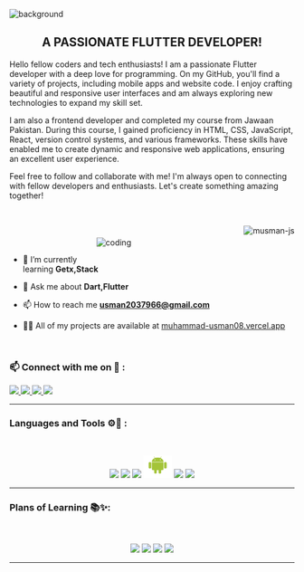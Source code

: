 ![background](https://github.com/musman-js/musman-js/assets/142093838/3aca18ca-3f5c-4f3a-a816-31fdb44367dc)


<h2 align = "center">A PASSIONATE FLUTTER DEVELOPER!</h2>
<p>Hello fellow coders and tech enthusiasts! I am a passionate Flutter developer with a deep love for programming. On my GitHub, you'll find a variety of projects, including mobile apps and website code. I enjoy crafting beautiful and responsive user interfaces and am always exploring new technologies to expand my skill set.</p>
<p>I am also a frontend developer and completed my course from Jawaan Pakistan. During this course, I gained proficiency in HTML, CSS, JavaScript, React, version control systems, and various frameworks. These skills have enabled me to create dynamic and responsive web applications, ensuring an excellent user experience.</p>
<p>Feel free to follow and collaborate with me! I'm always open to connecting with fellow developers and enthusiasts. Let's create something amazing together! </p>
<br>

<p align="right"> <img src="https://komarev.com/ghpvc/?username=musman-js&label=Profile%20views&color=0e75b6&style=flat" alt="musman-js" style="margin-top: -30px; margin-bottom: 20px;"  width ="130px" heigth = "140px"/> </p>

<img src="https://github.com/musman-js/musman-js/assets/142093838/1306f38b-a74a-4a5d-a3a9-016c0d762c6f" alt="coding" width="350" align = "right" class="coding-gif" style="margin-top: -30px; margin-bottom: 15px">

- 🌱 I’m currently learning **Getx,Stack** <br>

- 💬 Ask me about **Dart,Flutter** <br>

- 📫 How to reach me **usman2037966@gmail.com**

- 👨‍💻 All of my projects are available at [muhammad-usman08.vercel.app](https://muhammad-usman08.vercel.app/)
<br>

<h3 align="left">📫 Connect with me on 🔗        :</h3>
     <p align="left">
       <a href="https://www.linkedin.com/in/muhammadusman08/" target="_blank">
    <img src="https://img.shields.io/badge/LinkedIn-0077B5?style=for-the-badge&logo=linkedin&logoColor=white" />
</a>


<a href="https://wa.me/923197344951/" target="_blank">
    <img src="https://img.shields.io/badge/WhatsApp-25D366?style=for-the-badge&logo=whatsapp&logoColor=white" />
</a>

<a href="https://www.facebook.com/profile.php?id=100063423567314" target="_blank">
    <img src="https://img.shields.io/badge/Facebook-1877F2?style=for-the-badge&logo=facebook&logoColor=white" />
</a>

<a href="mailto:usman2037966@gmail.com" target="_blank">
    <img src="https://img.shields.io/badge/Gmail-D14836?style=for-the-badge&logo=gmail&logoColor=white" />
</a>     
</p>


</p>
<hr>

<h3 align="left">
        Languages and Tools ⚙️🔧 : </h3>
    <br>
<p  align ="center">
	<img src="https://skillicons.dev/icons?i=html,bootstrap,git" />
	<img src="https://skillicons.dev/icons?i=github,vscode,tailwindcss,css,js" />
	<img src="https://skillicons.dev/icons?i=react,vite,dart,flutter,firebase" />
	<img src="https://raw.githubusercontent.com/devicons/devicon/master/icons/android/android-original-wordmark.svg" alt="android" width="50" height="40"/>
	<img src="https://skillicons.dev/icons?i=postman,vercel,svg" />
	<img src="https://skillicons.dev/icons?i=figma,androidstudio" />
	 
</p>
 <hr>
    
 <h3 align="left"> Plans of Learning 📚✨:</h3>
 <br>  
 <p  align ="center">
	<img src="https://skillicons.dev/icons?i=nextjs,express,nodejs,ts,redux" />
	<img src="https://skillicons.dev/icons?i=materialui,mongodb,c,cpp,cs" />
	<img src="https://skillicons.dev/icons?i=yarn,npm,py,django,kotlin" />
	<img src="https://skillicons.dev/icons?i=laravel,mysql" />
	 
</p>
<!-- <p align ="center">
	<img src="https://skillicons.dev/icons?i=nextjs,express,nodejs,ts,redux" />
        <img src="https://skillicons.dev/icons?i=,redux,materialui,mongodb,c" alt="images">
        <img src="https://skillicons.dev/icons?i=,cpp,cs,yarn,npm,django" alt="images">
        <img src="https://skillicons.dev/icons?i=py,kotlin,laravel,mysql" alt="images">
</p> -->
<hr>

